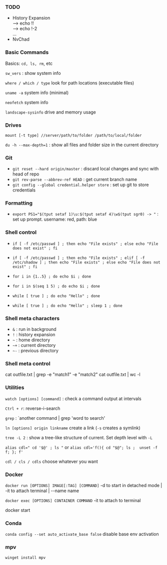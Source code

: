 

### TODO
- History Expansion  
    --> echo !!  
    --> echo !-2  
...
- NvChad


### Basic Commands
Basics: `cd, ls, rm`, etc

`sw_vers` : show system info

`where / which / type` look for path locations (executable files)

`uname -a` system info (minimal) 

`neofetch` system info

`landscape-sysinfo` drive and memory usage

### Drives
`mount [-t type] //server/path/to/folder /path/to/local/folder`

`du -h --max-depth=1` : show all files and folder size in the current directory


### Git
- `git reset --hard origin/master` : discard local changes and sync with head of repo
- `git rev-parse --abbrev-ref HEAD` : get current branch name
- `git config --global credential.helper store` : set up git to store credentials

### Formatting
- `export PS1="$(tput setaf 1)\u:$(tput setaf 4)\w$(tput sgr0) -> "` : set up prompt. username: red, path: blue



### Shell control
- `if [ -f /etc/passwd ] ; then echo "File exists" ; else echo "File does not exist" ; fi`
- `if [ -f /etc/passwd ] ; then echo "File exists" ; elif [ -f /etc/shadow ] ; then echo "File exists" ; else echo "File does not exist" ; fi`

- `for i in {1..5} ; do echo $i ; done`
- `for i in $(seq 1 5) ; do echo $i ; done`

- `while [ true ] ; do echo "Hello" ; done`
- `while [ true ] ; do echo "Hello" ; sleep 1 ; done`

### Shell meta characters
- `&` : run in background
- `!` : history expansion
- `~` : home directory
- `~+` : current directory
- `~-` : previous directory


### Shell meta control
cat outfile.txt | grep -e "match1" -e "match2"
cat outfile.txt | wc -l


### Utilities
`watch [options] [command]` : check a command output at intervals

`Ctrl + r`: reverse-i-search

`grep` : `another command | grep 'word to search'

`ln [options] origin linkname` create a link (`-s` creates a symlink)

`tree -L 2` : show a tree-like structure of current. Set depth level with `-L`

`alias cdl=" cd '$@' ; ls "`
or
`alias cdl='f(){ cd "$@"; ls ;  unset -f f; }; f'`

`cdl / cls / cdls` choose whatever you want

### Docker

`docker run [OPTIONS] IMAGE[:TAG] [COMMAND]`
-d to start in detached mode | -it to attach terminal | --name name

`docker exec [OPTIONS] CONTAINER COMMAND`
-it to attach to terminal

docker start

### Conda

`conda config --set auto_activate_base false` disable base env activation

### mpv
`winget install mpv`


